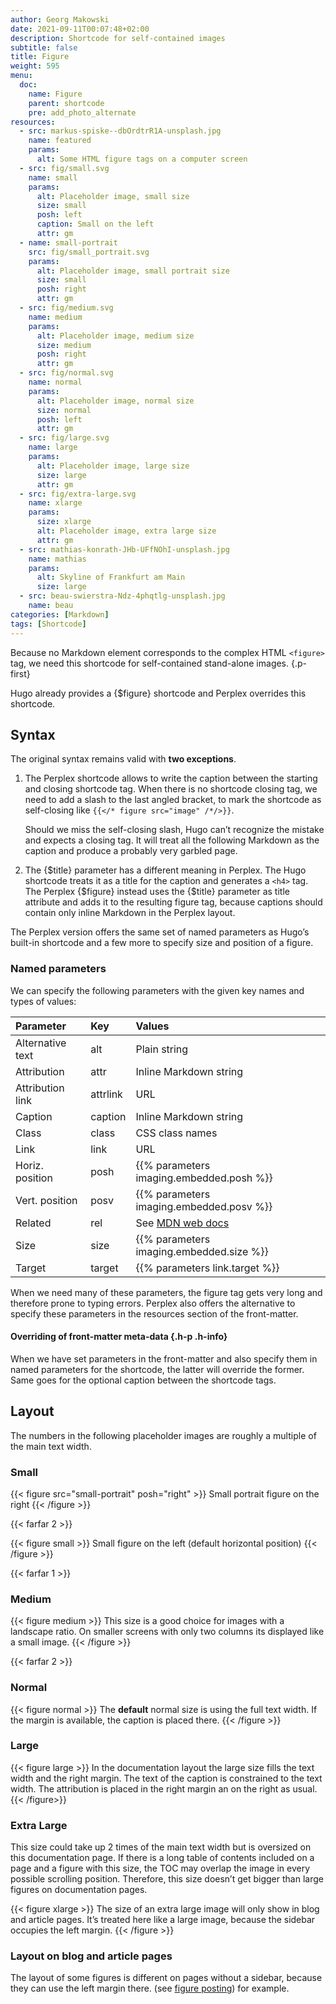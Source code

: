 ```yaml
---
author: Georg Makowski
date: 2021-09-11T00:07:48+02:00
description: Shortcode for self-contained images
subtitle: false
title: Figure
weight: 595
menu:
  doc: 
    name: Figure
    parent: shortcode
    pre: add_photo_alternate
resources:
  - src: markus-spiske--dbOrdtrR1A-unsplash.jpg
    name: featured
    params:
      alt: Some HTML figure tags on a computer screen
  - src: fig/small.svg
    name: small
    params:
      alt: Placeholder image, small size
      size: small 
      posh: left
      caption: Small on the left
      attr: gm
  - name: small-portrait
    src: fig/small_portrait.svg
    params:
      alt: Placeholder image, small portrait size
      size: small
      posh: right
      attr: gm
  - src: fig/medium.svg
    name: medium
    params:
      alt: Placeholder image, medium size
      size: medium 
      posh: right
      attr: gm
  - src: fig/normal.svg
    name: normal
    params:
      alt: Placeholder image, normal size
      size: normal
      posh: left
      attr: gm
  - src: fig/large.svg
    name: large
    params:
      alt: Placeholder image, large size
      size: large
      attr: gm
  - src: fig/extra-large.svg
    name: xlarge
    params:
      size: xlarge
      alt: Placeholder image, extra large size
      attr: gm
  - src: mathias-konrath-JHb-UFfNOhI-unsplash.jpg
    name: mathias
    params:
      alt: Skyline of Frankfurt am Main
      size: large
  - src: beau-swierstra-Ndz-4phqtlg-unsplash.jpg
    name: beau
categories: [Markdown]
tags: [Shortcode]
---
```


Because no Markdown element corresponds to the complex HTML `<figure>` tag, we need this shortcode for self-contained stand-alone images.
{.p-first} <!--more-->

Hugo already provides a {$figure} shortcode and Perplex overrides this shortcode.

## Syntax

The original syntax remains valid with **two exceptions**.

1. The Perplex shortcode allows to write the caption between the starting and closing shortcode tag. When there is no shortcode closing tag, we need to add a slash to the last angled bracket, to mark the shortcode as self-closing like `{{</* figure src="image" /*/>}}`.

    Should we miss the self-closing slash, Hugo can’t recognize the mistake and expects a closing tag. It will treat all the following Markdown as the caption and produce a probably very garbled page.

2. The {$title} parameter has a different meaning in Perplex. The Hugo shortcode treats it as a title for the caption and generates a `<h4>` tag. The Perplex {$figure} instead uses the {$title} parameter as title attribute and adds it to the resulting figure tag, because captions should contain only inline Markdown in the Perplex layout.  

The Perplex version offers the same set of named parameters as Hugo’s built-in shortcode and a few more to specify size and position of a figure.

### Named parameters

We can specify the following parameters with the given key names and types of values:

| Parameter | Key | Values |
|:---------|:----------|:---------|
| Alternative text | alt | Plain string |
| Attribution | attr | Inline Markdown string |
| Attribution link | attrlink | URL |
| Caption | caption | Inline Markdown string |
| Class | class | CSS class names |
| Link | link | URL |
| Horiz. position | posh | {{% parameters imaging.embedded.posh %}} |
| Vert. position | posv | {{% parameters imaging.embedded.posv %}} |
| Related | rel | See [MDN web docs](https://developer.mozilla.org/en-US/docs/Web/HTML/Link_types) |
| Size | size | {{% parameters imaging.embedded.size %}} |
| Target | target | {{% parameters link.target %}} |

When we need many of these parameters, the figure tag gets very long and therefore prone to typing errors. Perplex also offers the alternative to specify these parameters in the resources section of the front-matter.

#### Overriding of front-matter meta-data {.h-p .h-info}

When we have set parameters in the front-matter and also specify them in named parameters for the shortcode, the latter will override the former. Same goes for the optional caption between the shortcode tags.

## Layout

The numbers in the following placeholder images are roughly a multiple of the main text width.

### Small

{{< figure src="small-portrait" posh="right" >}}
Small portrait figure on the right
{{< /figure >}}

{{< farfar 2 >}}

{{< figure small >}}
Small figure on the left (default horizontal position)
{{< /figure >}}

{{< farfar 1 >}}

### Medium

{{< figure medium >}}
This size is a good choice for images with a landscape ratio. On smaller screens with only two columns its displayed like a small image.
{{< /figure >}}

{{< farfar 2 >}}

### Normal

{{< figure normal >}}
The **default** normal size is using the full text width. If the margin is available, the caption is placed there.
{{< /figure >}}

### Large

{{< figure large >}}
In the documentation layout the large size fills the text width and the right margin. The text of the caption is constrained to the text width. The attribution is placed in the right margin an on the right as usual.
{{< /figure>}}

### Extra Large

This size could take up 2 times of the main text width but is oversized on this documentation page. If there is a long table of contents included on a page and a figure with this size, the TOC may overlap the image in every possible scrolling position. Therefore, this size doesn’t get bigger than large figures on documentation pages.

{{< figure xlarge >}}
The size of an extra large image will only show in blog and article pages. It’s treated here like a large image, because the sidebar occupies the left margin.
{{< /figure >}}

### Layout on blog and article pages

The layout of some figures is different on pages without a sidebar, because they can use the left margin there. (see [figure posting](/blog/images/figure)) for example.  

